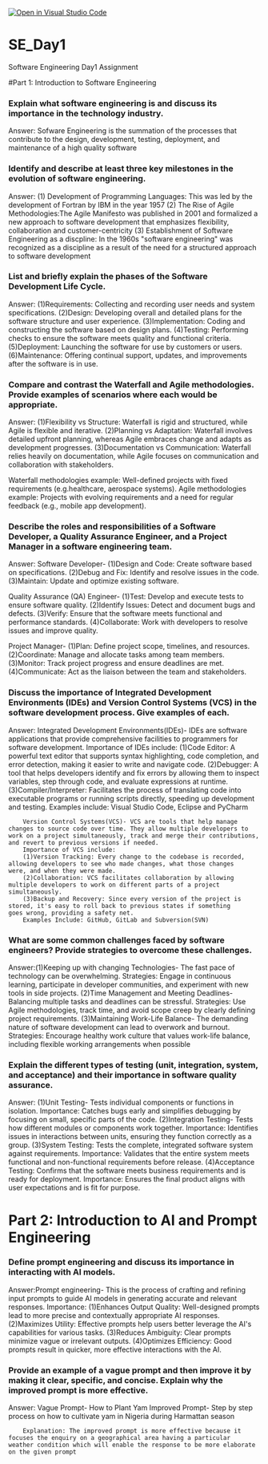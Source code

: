 [![Open in Visual Studio Code](https://classroom.github.com/assets/open-in-vscode-2e0aaae1b6195c2367325f4f02e2d04e9abb55f0b24a779b69b11b9e10269abc.svg)](https://classroom.github.com/online_ide?assignment_repo_id=15571581&assignment_repo_type=AssignmentRepo)
# SE_Day1
Software Engineering Day1 Assignment

#Part 1: Introduction to Software Engineering

### Explain what software engineering is and discuss its importance in the technology industry.
Answer: Sofware Engineering is the summation of the processes that contribute to the design, development, testing, deployment, and maintenance of a high quality software

### Identify and describe at least three key milestones in the evolution of software engineering.
Answer: (1) Development of Programming Languages: This was led by the development of Fortran by IBM in the year 1957
        (2) The Rise of Agile Methodologies:The Agile Manifesto was published in 2001 and formalized a new approach to software                                 development that emphasizes flexibility, collaboration and customer-centricity 
        (3) Establishment of Software Engineering as a discpline: In the 1960s "software engineering" was recognized as a discipline as                         a result of the need for a structured approach to software development
        
### List and briefly explain the phases of the Software Development Life Cycle.
Answer: (1)Requirements: Collecting and recording user needs and system specifications.
        (2)Design: Developing overall and detailed plans for the software structure and user experience.
        (3)Implementation: Coding and constructing the software based on design plans.
        (4)Testing: Performing checks to ensure the software meets quality and functional criteria.
        (5)Deployment: Launching the software for use by customers or users.
        (6)Maintenance: Offering continual support, updates, and improvements after the software is in use.
        
### Compare and contrast the Waterfall and Agile methodologies. Provide examples of scenarios where each would be appropriate.
Answer: (1)Flexibility vs Structure: Waterfall is rigid and structured, while Agile is flexible and iterative.
        (2)Planning vs Adaptation: Waterfall involves detailed upfront planning, whereas Agile embraces change and adapts as                                   development progresses.
        (3)Documentation vs Communication: Waterfall relies heavily on documentation, while Agile focuses on communication and                                 collaboration with stakeholders.
        
  Waterfall methodologies example: Well-defined projects with fixed requirements (e.g.healthcare, aerospace systems).
  Agile methodologies example: Projects with evolving requirements and a need for regular feedback (e.g., mobile app development).
  
### Describe the roles and responsibilities of a Software Developer, a Quality Assurance Engineer, and a Project Manager in a software engineering team.
Answer: Software Developer- (1)Design and Code: Create software based on specifications.
                            (2)Debug and Fix: Identify and resolve issues in the code.
                            (3)Maintain: Update and optimize existing software.

  Quality Assurance (QA) Engineer- (1)Test: Develop and execute tests to ensure software quality.
                                   (2)Identify Issues: Detect and document bugs and defects.
                                   (3)Verify: Ensure that the software meets functional and performance standards.
                                   (4)Collaborate: Work with developers to resolve issues and improve quality.

  Project Manager- (1)Plan: Define project scope, timelines, and resources.
                   (2)Coordinate: Manage and allocate tasks among team members.
                   (3)Monitor: Track project progress and ensure deadlines are met.
                   (4)Communicate: Act as the liaison between the team and stakeholders.

### Discuss the importance of Integrated Development Environments (IDEs) and Version Control Systems (VCS) in the software development process. Give examples of each.
Answer: Integrated Development Environments(IDEs)- IDEs are software applications that provide comprehensive facilities to programmers          for         software development. Importance of IDEs include:
        (1)Code Editor: A powerful text editor that supports syntax highlighting, code completion, and error detection, making it                              easier to write and navigate code.
        (2)Debugger: A tool that helps developers identify and fix errors by allowing them to inspect variables, step through code, and                        evaluate expressions at runtime.
        (3)Compiler/Interpreter: Facilitates the process of translating code into executable programs or running scripts directly,                             speeding up development and testing.
        Examples include: Visual Studio Code, Eclipse and PyCharm

        Version Control Systems(VCS)- VCS are tools that help manage changes to source code over time. They allow multiple developers to                    work on a project simultaneously, track and merge their contributions, and revert to previous versions if needed. 
        Importance of VCS include:
        (1)Version Tracking: Every change to the codebase is recorded, allowing developers to see who made changes, what those changes                         were, and when they were made.
        (2)Collaboration: VCS facilitates collaboration by allowing multiple developers to work on different parts of a project                                simultaneously.
        (3)Backup and Recovery: Since every version of the project is stored, it's easy to roll back to previous states if something                           goes wrong, providing a safety net.
        Examples Include: GitHub, GitLab and Subversion(SVN)

### What are some common challenges faced by software engineers? Provide strategies to overcome these challenges.
Answer:(1)Keeping up with changing Technologies- The fast pace of technology can be overwhelming.
        Strategies: Engage in continuous learning, participate in developer communities, and experiment with new tools in side projects.
       (2)Time Management and Meeting Deadlines- Balancing multiple tasks and deadlines can be stressful.
        Strategies: Use Agile methodologies, track time, and avoid scope creep by clearly defining project requirements. 
       (3)Maintaining Work-Life Balance- The demanding nature of software development can lead to overwork and burnout.
        Strategies: Encourage healthy work culture that values work-life balance, including flexible working arrangements when possible
        
### Explain the different types of testing (unit, integration, system, and acceptance) and their importance in software quality assurance.
Answer: (1)Unit Testing- Tests individual components or functions in isolation. 
        Importance: Catches bugs early and simplifies debugging by focusing on small, specific parts of the code.
        (2)Integration Testing- Tests how different modules or components work together. 
        Importance: Identifies issues in interactions between units, ensuring they function correctly as a group.
        (3)System Testing: Tests the complete, integrated software system against requirements. 
        Importance: Validates that the entire system meets functional and non-functional requirements before release.
        (4)Acceptance Testing: Confirms that the software meets business requirements and is ready for deployment. 
        Importance: Ensures the final product aligns with user expectations and is fit for purpose.

# Part 2: Introduction to AI and Prompt Engineering


### Define prompt engineering and discuss its importance in interacting with AI models.
Answer:Prompt engineering- This is the process of crafting and refining input prompts to guide AI models in generating accurate and            relevant responses.
       Importance:
        (1)Enhances Output Quality: Well-designed prompts lead to more precise and contextually appropriate AI responses.
        (2)Maximizes Utility: Effective prompts help users better leverage the AI's capabilities for various tasks.
        (3)Reduces Ambiguity: Clear prompts minimize vague or irrelevant outputs.
        (4)Optimizes Efficiency: Good prompts result in quicker, more effective interactions with the AI.

### Provide an example of a vague prompt and then improve it by making it clear, specific, and concise. Explain why the improved prompt is more effective.
Answer: Vague Prompt- How to Plant Yam
        Improved Prompt- Step by step process on how to cultivate yam in Nigeria during Harmattan season

        Explanation: The improved prompt is more effective because it focuses the enquiry on a geographical area having a particular                        weather condition which will enable the response to be more elaborate on the given prompt
